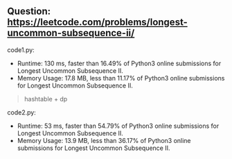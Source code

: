 ## Question: https://leetcode.com/problems/longest-uncommon-subsequence-ii/

code1.py:
* Runtime: 130 ms, faster than 16.49% of Python3 online submissions for Longest Uncommon Subsequence II.
* Memory Usage: 17.8 MB, less than 11.17% of Python3 online submissions for Longest Uncommon Subsequence II.
> hashtable + dp

code2.py:
* Runtime: 53 ms, faster than 54.79% of Python3 online submissions for Longest Uncommon Subsequence II.
* Memory Usage: 13.9 MB, less than 36.17% of Python3 online submissions for Longest Uncommon Subsequence II.